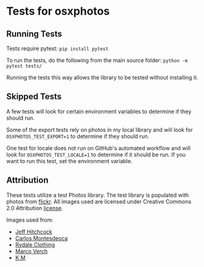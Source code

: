 # Tests for osxphotos #

## Running Tests ##
Tests require pytest:
`pip install pytest`

To run the tests, do the following from the main source folder:
`python -m pytest tests/`

Running the tests this way allows the library to be tested without installing it.

## Skipped Tests ##
A few tests will look for certain environment variables to determine if they should run.

Some of the export tests rely on photos in my local library and will look for `OSXPHOTOS_TEST_EXPORT=1` to determine if they should run.

One test for locale does not run on GitHub's automated workflow and will look for `OSXPHOTOS_TEST_LOCALE=1` to determine if it should be run.  If you want to run this test, set the environment variable.  

## Attribution ##
These tests utilize a test Photos library. The test library is populated with photos from [flickr](https://www.flickr.com).  All images used are licensed under Creative Commons 2.0 Attribution [license](https://creativecommons.org/licenses/by/2.0/).  

Images used from:
- [Jeff Hitchcock](https://www.flickr.com/photos/arbron/48353451872/)
- [Carlos Montesdeoca](https://www.flickr.com/photos/carlosmontesdeocastudio)
- [Rydale Clothing](https://www.flickr.com/photos/rydaleclothing)
- [Marco Verch](https://www.flickr.com/photos/30478819@N08/48228222317/)
- [K M](https://www.flickr.com/photos/153387643@N08/49334338022/)


